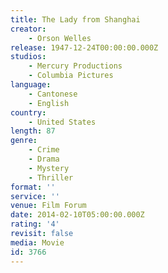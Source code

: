 ```yaml
---
title: The Lady from Shanghai
creator:
    - Orson Welles
release: 1947-12-24T00:00:00.000Z
studios:
    - Mercury Productions
    - Columbia Pictures
language:
    - Cantonese
    - English
country:
    - United States
length: 87
genre:
    - Crime
    - Drama
    - Mystery
    - Thriller
format: ''
service: ''
venue: Film Forum
date: 2014-02-10T05:00:00.000Z
rating: '4'
revisit: false
media: Movie
id: 3766
---
```



